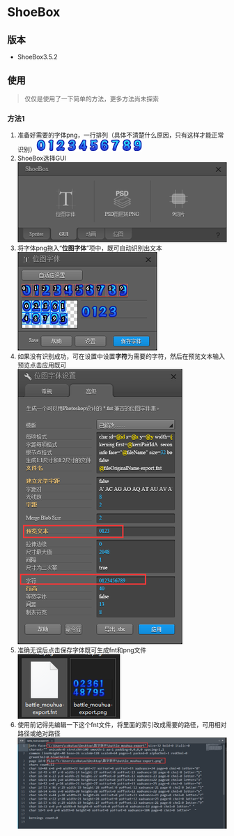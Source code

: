 # ShoeBox
## 版本
- ShoeBox3.5.2

## 使用
>仅仅是使用了一下简单的方法，更多方法尚未探索
### 方法1
1. 准备好需要的字体png，一行排列（具体不清楚什么原因，只有这样才能正常识别）![](file/battle_mouhua.png)
2. ShoeBox选择GUI![](file/Pasted%20image%2020240119114330.png)
4. 将字体png拖入“**位图字体**”项中，既可自动识别出文本![](file/Pasted%20image%2020240119114606.png)
5. 如果没有识别成功，可在设置中设置**字符**为需要的字符，然后在预览文本输入预览点击应用既可![](file/Pasted%20image%2020240119114801.png)
6. 准确无误后点击保存字体既可生成fnt和png文件![](file/Pasted%20image%2020240119114948.png)
7. 使用前记得先编辑一下这个fnt文件，将里面的索引改成需要的路径，可用相对路径或绝对路径![](file/Pasted%20image%2020240119115126.png)
   
   
